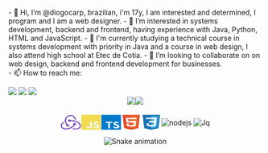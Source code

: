 <div>
  <p>- 👋 Hi, I’m @diogocarp, brazilian, i'm 17y, I am interested and determined, I program and I am a web designer.
- 👀 I’m interested in systems development, backend and frontend, having experience with Java, Python, HTML and JavaScript.
- 🌱 I'm currently studying a technical course in systems development with priority in Java and a course in web design, I also attend high school at Etec de Cotia.
- 💞️ I’m looking to collaborate on on web design, backend and frontend development for businesses.<br>
- 📫 How to reach me:<br>
<div>
      <a href="https://instagram.com/diogocarp" target="_blank"><img src="https://img.shields.io/badge/-Instagram-%23E4405F?style=for-the-badge&logo=instagram&logoColor=white" target="_blank"></a>
     <a href = "mailto:diogo.carpinelli@gmail.com"><img src="https://img.shields.io/badge/-Gmail-%23333?style=for-the-badge&logo=gmail&logoColor=white" target="_blank"></a>
   <a href="https://www.linkedin.com/in/diogo-carpinelli-5171b51b3" target="_blank"><img src="https://img.shields.io/badge/-LinkedIn-%230077B5?style=for-the-badge&logo=linkedin&logoColor=white" target="_blank"></a> 
  </div>
<div/>


<div align="center"><a href="https://github.com/diogocarp"><img height="150em" src="https://github-readme-stats.vercel.app/api?username=diogocarp&count_private=true&include_all_commits=true&show_icons=true&theme=dracula&hide_border=false&show_owner=true"/><img height="150em" src="https://github-readme-stats.vercel.app/api/top-langs/?username=diogocarp&theme=dracula&hide_border=false&&layout=compact"/></a></div><div align="center" valign="top"><br><img align="center" alt="React"
 height="30" width="40"
src="https://raw.githubusercontent.com/devicons/devicon/master/icons/redux/redux-original.svg"><img align="center" alt="Js" height="30" width="40" src="https://raw.githubusercontent.com/devicons/devicon/master/icons/javascript/javascript-plain.svg"><img align="center" alt="Js" height="30" width="40" src="https://raw.githubusercontent.com/devicons/devicon/master/icons/typescript/typescript-plain.svg"><img align="center" alt="HTML" height="30" width="40" src="https://raw.githubusercontent.com/devicons/devicon/master/icons/html5/html5-original.svg"><img align="center" alt="CSS" height="30" width="40" src="https://raw.githubusercontent.com/devicons/devicon/master/icons/css3/css3-original.svg"><img align="center" alt="nodejs" height="30" width="40" src="https://cdn.jsdelivr.net/gh/devicons/devicon/icons/jest/jest-plain.svg"> <img align="center" alt="Jq" height="40" width="50" src="https://cdn.jsdelivr.net/gh/devicons/devicon/icons/jquery/jquery-plain-wordmark.svg" />
</div>
<div align="center">
  
  
![Snake animation](https://github.com/danielbped/danielbped/blob/output/github-contribution-grid-snake.svg)
  
  
</div>


